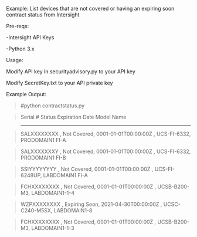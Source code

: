 Example: List devices that are not covered or having an expiring soon contract status from Intersight

Pre-reqs:

-Intersight API Keys

-Python 3.x

Usage:

Modify API key in securityadvisory.py to your API key

Modify SecretKey.txt to your API private key

Example Output:

>#python contractstatus.py

>Serial #      Status        Expiration Date        Model         Name

>---------------------------------------------------------------------------------------

>SALXXXXXXXX , Not Covered, 0001-01-01T00:00:00Z , UCS-FI-6332, PRODOMAIN1 FI-A

>SALXXXXXXXY , Not Covered, 0001-01-01T00:00:00Z , UCS-FI-6332, PRODOMAIN1 FI-B

>SSIYYYYYYYY , Not Covered, 0001-01-01T00:00:00Z , UCS-FI-6248UP, LABDOMAIN1 FI-A

>FCHXXXXXXXX , Not Covered, 0001-01-01T00:00:00Z , UCSB-B200-M3, LABDOMAIN1-1-4

>WZPXXXXXXXX , Expiring Soon, 2021-04-30T00:00:00Z , UCSC-C240-M5SX, LABDOMAIN1-8

>FCHXXXXXXXX , Not Covered, 0001-01-01T00:00:00Z , UCSB-B200-M3, LABDOMAIN1-1-3
